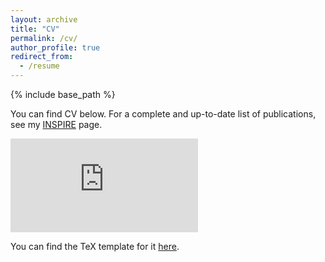 ```yaml
---
layout: archive
title: "CV"
permalink: /cv/
author_profile: true
redirect_from:
  - /resume
---
```



{% include base_path %}

You can find CV below. For a complete and up-to-date list of publications, see my <a href="https://inspirehep.net/authors/1621061?ui-citation-summary=true" target="_blank">INSPIRE</a> page.

<embed src="https://mhostert.github.io/files/mhostert_CV.pdf" type="application/pdf" target="_blank"/>

You can find the TeX template for it <a href="https://mhostert.github.io/files/cv_template.tex">here</a>.
